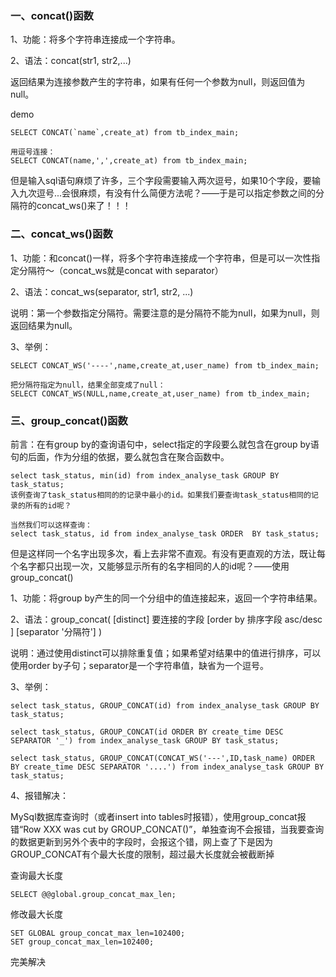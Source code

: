 ### 一、concat()函数

1、功能：将多个字符串连接成一个字符串。

2、语法：concat(str1, str2,...)

返回结果为连接参数产生的字符串，如果有任何一个参数为null，则返回值为null。

demo

```
SELECT CONCAT(`name`,create_at) from tb_index_main;

用逗号连接：
SELECT CONCAT(name,',',create_at) from tb_index_main;
```

但是输入sql语句麻烦了许多，三个字段需要输入两次逗号，如果10个字段，要输入九次逗号...会很麻烦，有没有什么简便方法呢？——于是可以指定参数之间的分隔符的concat_ws()来了！！！

### 二、concat_ws()函数

1、功能：和concat()一样，将多个字符串连接成一个字符串，但是可以一次性指定分隔符～（concat_ws就是concat with separator）

2、语法：concat_ws(separator, str1, str2, ...)

说明：第一个参数指定分隔符。需要注意的是分隔符不能为null，如果为null，则返回结果为null。

3、举例：

```
SELECT CONCAT_WS('----',name,create_at,user_name) from tb_index_main;

把分隔符指定为null，结果全部变成了null：
SELECT CONCAT_WS(NULL,name,create_at,user_name) from tb_index_main;
```

### 三、group_concat()函数

前言：在有group by的查询语句中，select指定的字段要么就包含在group by语句的后面，作为分组的依据，要么就包含在聚合函数中。

```
select task_status, min(id) from index_analyse_task GROUP BY task_status;
该例查询了task_status相同的的记录中最小的id。如果我们要查询task_status相同的记录的所有的id呢？

当然我们可以这样查询：
select task_status, id from index_analyse_task ORDER  BY task_status;
```

但是这样同一个名字出现多次，看上去非常不直观。有没有更直观的方法，既让每个名字都只出现一次，又能够显示所有的名字相同的人的id呢？——使用group_concat()

1、功能：将group by产生的同一个分组中的值连接起来，返回一个字符串结果。

2、语法：group_concat( [distinct] 要连接的字段 [order by 排序字段 asc/desc ] [separator '分隔符'] )

说明：通过使用distinct可以排除重复值；如果希望对结果中的值进行排序，可以使用order by子句；separator是一个字符串值，缺省为一个逗号。

3、举例：

```
select task_status, GROUP_CONCAT(id) from index_analyse_task GROUP BY task_status;

select task_status, GROUP_CONCAT(id ORDER BY create_time DESC SEPARATOR '_') from index_analyse_task GROUP BY task_status;

select task_status, GROUP_CONCAT(CONCAT_WS('---',ID,task_name) ORDER BY create_time DESC SEPARATOR '....') from index_analyse_task GROUP BY task_status;
```

4、报错解决：

MySql数据库查询时（或者insert into tables时报错），使用group_concat报错“Row XXX was cut by GROUP_CONCAT()”，单独查询不会报错，当我要查询的数据更新到另外个表中的字段时，会报这个错，网上查了下是因为GROUP_CONCAT有个最大长度的限制，超过最大长度就会被截断掉

查询最大长度

```
SELECT @@global.group_concat_max_len;
```

修改最大长度

```
SET GLOBAL group_concat_max_len=102400;
SET group_concat_max_len=102400;
```

完美解决